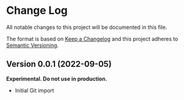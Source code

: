 # Change Log

All notable changes to this project will be documented in this file.

The format is based on [Keep a Changelog](http://keepachangelog.com/)
and this project adheres to [Semantic Versioning](http://semver.org/).

## Version 0.0.1 (2022-09-05)

**Experimental. Do not use in production.**

* Initial Git import
